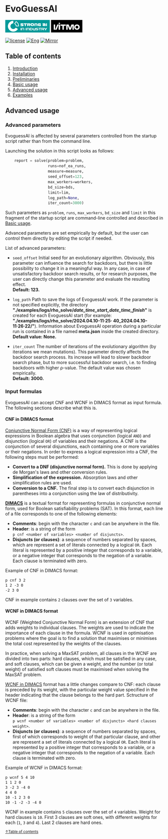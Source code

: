 # EvoGuessAI
[![SAI](https://github.com/ITMO-NSS-team/open-source-ops/blob/master/badges/SAI_badge_flat.svg)](https://sai.itmo.ru/)
[![ITMO](https://github.com/ITMO-NSS-team/open-source-ops/blob/master/badges/ITMO_badge_flat_rus.svg)](https://en.itmo.ru/en/)

[![license](https://img.shields.io/github/license/aimclub/evoguess-ai)](https://github.com/aimclub/evoguess-ai/blob/master/LICENSE)
[![Eng](https://img.shields.io/badge/lang-ru-yellow.svg)](/README.md)
[![Mirror](https://img.shields.io/badge/mirror-GitLab-orange)](https://gitlab.actcognitive.org/itmo-sai-code/evoguess-ai)

## Table of contents <a name="tablecontents"></a>
1. [Introduction](intro.md)
2. [Installation](installation.md)
3. [Preliminaries](theory.md)
4. [Basic usage](basic.md)
5. [Advanced usage](advanced.md)
6. [Examples](examples.md)

## Advanced usage

### Advanced parameters

EvoguessAI is affected by several parameters controlled from 
the startup script rather than from the command line.

Launching the solution in this script looks as follows:
```python
    report = solve(problem=problem,
                   runs=nof_ea_runs,
                   measure=measure,
                   seed_offset=123,
                   max_workers=workers,
                   bd_size=bds,
                   limit=lim,
                   log_path=None,
                   iter_count=3000)
```
Such parameters as `problem`, `runs`, `max_workers`, `bd_size` and 
`limit` in this fragment of the startup script are command-line 
controlled and described in [Basic usage](basic.md).

Advanced parameters are set empirically by default, 
but the user can control them directly by editing the script if needed.

List of advanced parameters:

+ `seed_offset` Initial seed for an evolutionary algorithm. 
Obviously, this parameter can influence the search for backdoors, 
but there is little possibility to change it in a meaningful way. 
In any case, in case of unsatisfactory backdoor search results, 
or for research purposes, the user can directly change this parameter 
and evaluate the resulting effect.  
**Default: 123.**


+ `log_path` Path to save the logs of EvoguessAI work. 
If the parameter is not specified explicitly, the directory 
**"./examples/logs/rho_solve/*date_time_start_date_time_finish*"**
is created for each EvoguessAI start (for example: 
**"./examples/logs/rho_solve/2024.04.10-11&#xb7;25&#xb7;
40_2024.04.10-11&#xb7;26&#xb7;22/"**). 
Information about EvoguessAI operation during a particular 
run is contained in a file named **meta.json** inside 
the created directory.  
**Default value: None.**

[//]: # (Бтв в логах инфа только про найденные бэкдоры, 
и ничего про дерайвинг и дальнейшее решение. 
Это надо доработать.)

+ `iter_count` The number of iterations of the 
evolutionary algorithm (by iterations we mean mutations). 
This parameter directly affects the backdoor search process. 
Its increase will lead to slower backdoor search phase, 
but to more successful backdoor search, i.e. to 
finding backdoors with higher ρ-value. 
The default value was chosen empirically.  
**Default: 3000.**

[//]: # (Тут нужно добавить, что при нахождении бэкдора с одной 
хардтаской и выделения из неё юнитов, происходит перезапуск 
эволюционки \(в рамках того же "запуска"\), но число итераций 
сохраняется на все такие перезапуски.)

### Input formulas

EvoguessAI can accept CNF and WCNF in DIMACS format 
as input formula. The following sections describe what this is.

#### CNF in DIMACS format

[Conjunctive Normal Form (CNF)](https://en.wikipedia.org/wiki/Conjunctive_normal_form)
is a way of representing logical expressions in Boolean algebra 
that uses conjunction (logical `AND`) and disjunction 
(logical `OR`) of variables and their negations. A CNF is the 
conjunction of several disjunctions, each containing one 
or more variables or their negations. In order to express a logical 
expression into a CNF, the following steps must be performed:
+ **Convert to a DNF (disjunctive normal form).**
This is done by applying de Morgan's laws and other conversion rules.
+ **Simplification of the expression.** 
Absorption laws and other simplification rules are used.
+ **Conversion to a CNF.** The final step is to 
convert each disjunction in parentheses into a 
conjunction using the law of distributivity.

[**DIMACS**](https://jix.github.io/varisat/manual/0.2.0/formats/dimacs.html) 
is a textual format for representing formulas 
in conjunctive normal form, used for Boolean 
satisfiability problems (SAT). In this format, each 
line of a file corresponds to one of the following 
elements:
+ **Comments**: begin with the character `c` and can be anywhere in the file.
+ **Header**: is a string of the form  
`p cnf <number of variables> <number of disjuncts>`.
+ **Disjuncts (or clauses)**: a sequence of numbers separated by spaces, 
which are represent a set of literals connected by a logical `OR`. 
Each literal is represented by a positive integer that corresponds 
to a variable, or a negative integer that corresponds to the negation 
of a variable. Each clause is terminated with zero.

Example of CNF in DIMACS format:
```
p cnf 3 2
1 2 -3 0
-2 3 0
```
CNF in example contains `2` clauses over the set of `3` variables.

#### WCNF in DIMACS format

WCNF (Weighted Conjunctive Normal Form) is an extension of CNF 
that adds weights to individual clauses. The weights are used 
to indicate the importance of each clause in the formula. 
WCNF is used in optimisation problems where the goal is to 
find a solution that maximises or minimises the total cost 
represented by the weights of the clauses.

In practice, when solving a MaxSAT problem, all clauses in the 
WCNF are divided into two parts: hard clauses, which must be 
satisfied in any case, and soft clauses, which can be given a weight, 
and the number (or total weight) of satisfied soft clauses 
must be maximised when solving the MaxSAT problem.

[WCNF in DIMACS](http://www.maxhs.org/docs/wdimacs.html) format has a little changes compare to CNF: 
each clause is preceded by its weight, with the particular 
weight value specified in the header indicating that the 
clause belongs to the hard part. Sctructure of WCNF file:  
+ **Comments**: begin with the character `c` and can be anywhere in the file.
+ **Header**: is a string of the form  
`p wcnf <number of variables> <number of disjuncts> <hard clauses weight>`.
+ **Disjuncts (or clauses)**: a sequence of numbers separated by spaces, 
first of which corresponds to weight of that particular clause, and other are
represent a set of literals connected by a logical `OR`. 
Each literal is represented by a positive integer that corresponds 
to a variable, or a negative integer that corresponds to the negation 
of a variable. Each clause is terminated with zero.

Example of WCNF in DIMACS format:
```
p wcnf 5 4 10
1 1 2 0
3 -2 3 -4 0
4 4 0
10 -1 2 3 0
10 -1 -2 -3 -4 0
```
WCNF in example contains `5` clauses over the set of `4` variables. 
Weight for hard clauses is `10`.
First 3 clauses are soft ones, with different weights for each (`1`, `3` and `4`).
Last 2 clauses are hard ones.



<sup>[&uarr;Table of contents](#tablecontents)</sup>
